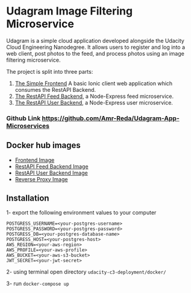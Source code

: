 # Udagram Image Filtering Microservice

Udagram is a simple cloud application developed alongside the Udacity Cloud Engineering Nanodegree. It allows users to register and log into a web client, post photos to the feed, and process photos using an image filtering microservice.

The project is split into three parts:
1. [The Simple Frontend](/udacity-c3-frontend)
A basic Ionic client web application which consumes the RestAPI Backend. 
2. [The RestAPI Feed Backend](/udacity-c3-restapi-feed), a Node-Express feed microservice.
3. [The RestAPI User Backend](/udacity-c3-restapi-user), a Node-Express user microservice.

### Github Link https://github.com/Amr-Reda/Udagram-App-Microservices

## Docker hub images
- [Frontend Image](https://hub.docker.com/repository/docker/amrreda88/udacity-c3-frontend)
- [RestAPI Feed Backend Image](https://hub.docker.com/repository/docker/amrreda88/udacity-c3-feed)
- [RestAPI User Backend Image](https://hub.docker.com/repository/docker/amrreda88/udacity-c3-user)
- [Reverse Proxy Image](https://hub.docker.com/repository/docker/amrreda88/reverseproxy)

## Installation
1- export the following environment values to your computer 
```
POSTGRESS_USERNAME=<your-postgres-username>
POSTGRESS_PASSWORD=<your-postgres-password>
POSTGRESS_DB=<your-postgres-database-name>
POSTGRESS_HOST=<your-postgres-host>
AWS_REGION=<your-aws-region>
AWS_PROFILE=<your-aws-profile>
AWS_BUCKET=<your-aws-s3-bucket>
JWT_SECRET=<your-jwt-secret>
``` 

2- using terminal open directory `udacity-c3-deployment/docker/`

3- run `docker-compose up`